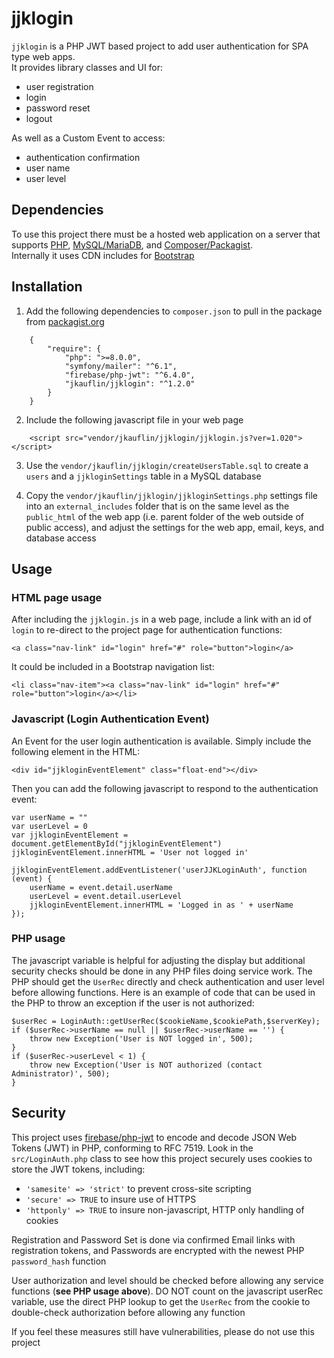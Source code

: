 # jjklogin
``jjklogin`` is a PHP JWT based project to add user authentication for SPA type web apps.  
It provides library classes and UI for:
- user registration
- login
- password reset
- logout

As well as a Custom Event to access:
- authentication confirmation
- user name
- user level

## Dependencies
To use this project there must be a hosted web application on a server that supports [PHP](https://www.php.net/), [MySQL/MariaDB](https://mariadb.org/), and [Composer/Packagist](https://getcomposer.org/).  
Internally it uses CDN includes for [Bootstrap](https://getbootstrap.com/docs/5.2/getting-started/introduction/)

## Installation
1. Add the following dependencies to ``composer.json`` to pull in the package from 	[packagist.org](https://packagist.org/packages/jkauflin/jjklogin)

```
    {
        "require": {
            "php": ">=8.0.0",
            "symfony/mailer": "^6.1",
            "firebase/php-jwt": "^6.4.0",
            "jkauflin/jjklogin": "^1.2.0"
        }
    }
```

2. Include the following javascript file in your web page
```
    <script src="vendor/jkauflin/jjklogin/jjklogin.js?ver=1.020"></script>
```
3. Use the ``vendor/jkauflin/jjklogin/createUsersTable.sql`` to create a ``users`` and a ``jjkloginSettings`` table in a MySQL database

4. Copy the ``vendor/jkauflin/jjklogin/jjkloginSettings.php`` settings file into an ``external_includes`` folder that is on the same level as the ``public_html`` of the web app (i.e. parent folder of the web outside of public access), and adjust the settings for the web app, email, keys, and database access


## Usage
### HTML page usage
After including the ``jjklogin.js`` in a web page, include a link with an id of ``login`` to re-direct to the project page for authentication functions:

    <a class="nav-link" id="login" href="#" role="button">login</a>

It could be included in a Bootstrap navigation list:

    <li class="nav-item"><a class="nav-link" id="login" href="#" role="button">login</a></li>


### Javascript (Login Authentication Event)
An Event for the user login authentication is available.  Simply include the following element in the HTML:

    <div id="jjkloginEventElement" class="float-end"></div>

Then you can add the following javascript to respond to the authentication event:

    var userName = ""
    var userLevel = 0
    var jjkloginEventElement = document.getElementById("jjkloginEventElement")
    jjkloginEventElement.innerHTML = 'User not logged in'

    jjkloginEventElement.addEventListener('userJJKLoginAuth', function (event) {
        userName = event.detail.userName
        userLevel = event.detail.userLevel
        jjkloginEventElement.innerHTML = 'Logged in as ' + userName
    });

### PHP usage
The javascript variable is helpful for adjusting the display but additional security checks should be done in any PHP files doing service work.  The PHP should get the ``UserRec`` directly and check authentication and user level before allowing functions.  Here is an example of code that can be used in the PHP to throw an exception if the user is not authorized:

    $userRec = LoginAuth::getUserRec($cookieName,$cookiePath,$serverKey);
    if ($userRec->userName == null || $userRec->userName == '') {
        throw new Exception('User is NOT logged in', 500);
    }
    if ($userRec->userLevel < 1) {
        throw new Exception('User is NOT authorized (contact Administrator)', 500);
    }



## Security
This project uses [firebase/php-jwt](https://github.com/firebase/php-jwt) to encode and decode JSON Web Tokens (JWT) in PHP, conforming to RFC 7519. Look in the ``src/LoginAuth.php`` class to see how this project securely uses cookies to store the JWT tokens, including:
- ``'samesite' => 'strict'`` to prevent cross-site scripting
- ``'secure' => TRUE`` to insure use of HTTPS
- ``'httponly' => TRUE`` to insure non-javascript, HTTP only handling of cookies

Registration and Password Set is done via confirmed Email links with registration tokens, and Passwords are encrypted with the newest PHP ``password_hash`` function

User authorization and level should be checked before allowing any service functions (**see PHP usage above**).  DO NOT count on the javascript userRec variable, use the direct PHP lookup to get the ``UserRec`` from the cookie to double-check authorization before allowing any function

If you feel these measures still have vulnerabilities, please do not use this project

